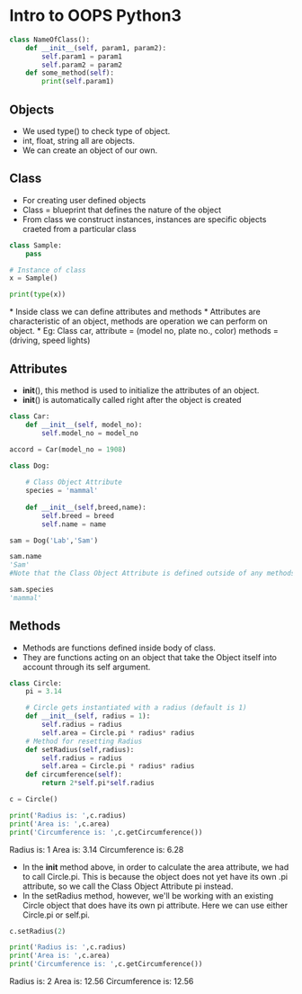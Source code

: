 # Intro to OOPS Python3
```python
class NameOfClass():
	def __init__(self, param1, param2):
		self.param1 = param1
		self.param2 = param2
	def some_method(self):
		print(self.param1)
```

## Objects
* We used type() to check type of object. 
* int, float, string all are objects.
* We can create an object of our own.

## Class
* For creating user defined objects
* Class = blueprint that defines the nature of the object
* From class we construct instances, instances are specific objects craeted from a particular class
```python
class Sample:
	pass

# Instance of class
x = Sample()

print(type(x))
```
<class __main__.Sample>
* Inside class we can define attributes and methods
* Attributes are characteristic of an object, methods are operation we can perform on object.
* Eg: Class car, attribute = (model no, plate no., color) methods = (driving, speed lights)

## Attributes
* __init__(), this method is used to initialize the attributes of an object.
* __init__() is automatically called right after the object is created
```python
class Car:
	def __init__(self, model_no):
		self.model_no = model_no

accord = Car(model_no = 1908)
```
```python
class Dog:
    
    # Class Object Attribute
    species = 'mammal'
    
    def __init__(self,breed,name):
        self.breed = breed
        self.name = name

sam = Dog('Lab','Sam')

sam.name
'Sam'
#Note that the Class Object Attribute is defined outside of any methods in the class. Also by convention, we place them first before the init.

sam.species
'mammal'
```

## Methods
* Methods are functions defined inside body of class.
* They are functions acting on an object that take the Object itself into account through its self argument.
```python
class Circle:
	pi = 3.14

    # Circle gets instantiated with a radius (default is 1)
	def __init__(self, radius = 1):
		self.radius = radius
		self.area = Circle.pi * radius* radius
	# Method for resetting Radius
	def setRadius(self,radius):
		self.radius = radius
		self.area = Circle.pi * radius* radius
	def circumference(self):
		return 2*self.pi*self.radius

c = Circle()

print('Radius is: ',c.radius)
print('Area is: ',c.area)
print('Circumference is: ',c.getCircumference())

```
Radius is:  1
Area is:  3.14
Circumference is:  6.28

* In the __init__ method above, in order to calculate the area attribute, we had to call Circle.pi. This is because the object does not yet have its own .pi attribute, so we call the Class Object Attribute pi instead.
* In the setRadius method, however, we'll be working with an existing Circle object that does have its own pi attribute. Here we can use either Circle.pi or self.pi.
```python
c.setRadius(2)

print('Radius is: ',c.radius)
print('Area is: ',c.area)
print('Circumference is: ',c.getCircumference())
```
Radius is:  2
Area is:  12.56
Circumference is:  12.56
